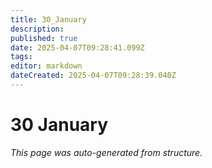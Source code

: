 ```yaml
---
title: 30_January
description: 
published: true
date: 2025-04-07T09:28:41.099Z
tags: 
editor: markdown
dateCreated: 2025-04-07T09:28:39.040Z
---
```


# 30 January

*This page was auto-generated from structure.*